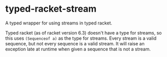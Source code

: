 typed-racket-stream
===
A typed wrapper for using streams in typed racket.

Typed racket (as of racket version 6.3) doesn't have a type for streams, so this
uses `(Sequenceof a)` as the type for streams. Every stream is a valid sequence,
but not every sequence is a valid stream. It will raise an exception late at
runtime when given a sequence that is not a stream.

